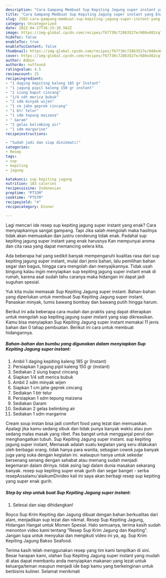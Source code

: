 ```yaml
---
description: "Cara Gampang Membuat Sup Kepiting Jagung super instant yang Enak Banget "
title: "Cara Gampang Membuat Sup Kepiting Jagung super instant yang Enak Banget "
slug: 2502-cara-gampang-membuat-sup-kepiting-jagung-super-instant-yang-enak-banget
category: Uncategorized
date: 2022-04-27T16:15:20.562Z
image: https://img-global.cpcdn.com/recipes/f67730c72863527e/680x482cq70/sup-kepiting-jagung-super-instant-foto-resep-utama.jpg
hideToc: false
enableToc: true
enableTocContent: false
thumbnail: https://img-global.cpcdn.com/recipes/f67730c72863527e/680x482cq70/sup-kepiting-jagung-super-instant-foto-resep-utama.jpg
cover: https://img-global.cpcdn.com/recipes/f67730c72863527e/680x482cq70/sup-kepiting-jagung-super-instant-foto-resep-utama.jpg
author: Admin
authorAv: notfound
ratingvalue: 4.5
reviewcount: 25
recipeingredient:
- "1 daging kepiting kaleng 185 gr Instant"
- "1 jagung pipil kaleng 150 gr instant"
- "2 siung baput cincang"
- "1/4 sdt merica bubuk"
- "2 sdm minyak wijen"
- "1 cm jahe geprek cincang"
- "1 btr telur"
- "1 sdm tepung maizena"
- " Garam"
- "2 gelas belimbing air"
- "1 sdm margarine"
recipeinstructions:

- "Sudah jadi dan siap dinikmati!"
categories:
- Resep
tags:
- sup
- kepiting
- jagung

katakunci: sup kepiting jagung 
nutrition: 183 calories
recipecuisine: Indonesian
preptime: "PT33M"
cooktime: "PT57M"
recipeyield: "4"
recipecategory: Dinner

---
```



Lagi mencari ide resep sup kepiting jagung super instant yang enak? Cara menyiapkannya sangat gampang. Tapi Jika salah mengolah maka hasilnya tidak akan memuaskan dan justru cenderung tidak enak. Padahal sup kepiting jagung super instant yang enak harusnya Kan mempunyai aroma dan cita rasa yang dapat memancing selera kita.


Ada beberapa hal yang sedikit banyak mempengaruhi kualitas rasa dari sup kepiting jagung super instant, mulai dari jenis bahan, lalu pemilihan bahan segar dan bagus, hingga cara mengolah dan menyajikannya. Tidak usah bingung kalau ingin menyiapkan sup kepiting jagung super instant enak di rumah, karena asal sudah tahu caranya maka hidangan ini dapat jadi suguhan spesial.

Yuk kita mulai memasak Sup Kepiting Jagung super instant. Bahan-bahan yang diperlukan untuk membuat Sup Kepiting Jagung super instant. Panaskan minyak, tumis bawang bombay dan bawang putih hingga harum.


Berikut ini ada beberapa cara mudah dan praktis yang dapat diterapkan untuk mengolah sup kepiting jagung super instant yang siap dikreasikan. Kamu bisa menyiapkan Sup Kepiting Jagung super instant memakai 11 jenis bahan dan 0 tahap pembuatan. Berikut ini cara untuk membuat hidangannya.

<!--inarticleads1-->

##### Bahan-bahan dan bumbu yang digunakan dalam menyiapkan Sup Kepiting Jagung super instant:

1. Ambil 1 daging kepiting kaleng 185 gr (Instant)
1. Persiapkan 1 jagung pipil kaleng 150 gr (instant)
1. Sediakan 2 siung baput cincang
1. Siapkan 1/4 sdt merica bubuk
1. Ambil 2 sdm minyak wijen
1. Siapkan 1 cm jahe geprek cincang
1. Sediakan 1 btr telur
1. Persiapkan 1 sdm tepung maizena
1. Sediakan  Garam
1. Sediakan 2 gelas belimbing air
1. Sediakan 1 sdm margarine


Cream soup instan bisa jadi comfort food yang lezat dan memuaskan. Apalagi jika kamu sedang sibuk dan tidak punya banyak waktu atau pun sedang malas masak yang ribet. Pas banget untuk mengganjal perut dan menghangatkan tubuh. Sup Kepiting Jagung super instant. sup kepiting jagung super instant, Memasak adalah suatu kegiatan yang seru dilakukan oleh berbagai orang. tidak hanya para wanita, sebagian cowok juga banyak juga yang suka dengan kegiatan ini. walaupun hanya untuk sekedar bersenang senang dengan sahabat atau memang sudah menjadi kegemaran dalam dirinya. tidak asing lagi dalam dunia masakan sekarang banyak. resep sup kepiting super enak gurih dan segar banget - serba resepAssalamu&#39;alaikumDivideo kali ini saya akan berbagi resep sup kepiting yang super enak gurih. 

<!--inarticleads2-->

##### Step by step untuk buat Sup Kepiting Jagung super instant:


1. Selesai dan siap dihidangkan!

Royco Sup Krim Kepiting dan Jagung dibuat dengan bahan berkualitas dari alam, menjadikan sup lezat dan nikmat. Resep Sup Kepiting Jagung, Hidangan Hangat untuk Momen Spesial. Halo semuanya, terima kasih sudah menonton video kami tentang &#34;Resep Sup Krim Jagung dan Kepiting&#34;. Jangan lupa untuk menyukai dan mengikuti video ini ya, ag. Sup Krim Kepiting Jagung Bakso Seafood. 

Terima kasih telah menggunakan resep yang tim kami tampilkan di sini. Besar harapan kami, olahan Sup Kepiting Jagung super instant yang mudah di atas dapat membantu anda menyiapkan makanan yang lezat untuk keluarga/teman maupun menjadi ide bagi kamu yang berkeinginan untuk berbisnis kuliner. Selamat menikmati
